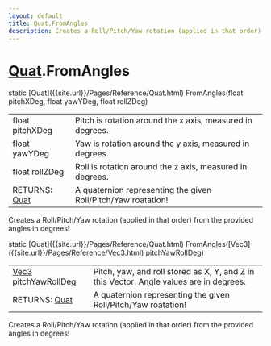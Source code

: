 ```yaml
---
layout: default
title: Quat.FromAngles
description: Creates a Roll/Pitch/Yaw rotation (applied in that order) from the provided angles in degrees!
---
```

# [Quat]({{site.url}}/Pages/Reference/Quat.html).FromAngles

<div class='signature' markdown='1'>
static [Quat]({{site.url}}/Pages/Reference/Quat.html) FromAngles(float pitchXDeg, float yawYDeg, float rollZDeg)
</div>

|  |  |
|--|--|
|float pitchXDeg|Pitch is rotation around the x axis,             measured in degrees.|
|float yawYDeg|Yaw is rotation around the y axis, measured             in degrees.|
|float rollZDeg|Roll is rotation around the z axis,              measured in degrees.|
|RETURNS: [Quat]({{site.url}}/Pages/Reference/Quat.html)|A quaternion representing the given Roll/Pitch/Yaw roatation!|

Creates a Roll/Pitch/Yaw rotation (applied in that
order) from the provided angles in degrees!
<div class='signature' markdown='1'>
static [Quat]({{site.url}}/Pages/Reference/Quat.html) FromAngles([Vec3]({{site.url}}/Pages/Reference/Vec3.html) pitchYawRollDeg)
</div>

|  |  |
|--|--|
|[Vec3]({{site.url}}/Pages/Reference/Vec3.html) pitchYawRollDeg|Pitch, yaw, and roll stored as             X, Y, and Z in this Vector. Angle values are in degrees.|
|RETURNS: [Quat]({{site.url}}/Pages/Reference/Quat.html)|A quaternion representing the given Roll/Pitch/Yaw roatation!|

Creates a Roll/Pitch/Yaw rotation (applied in that
order) from the provided angles in degrees!



